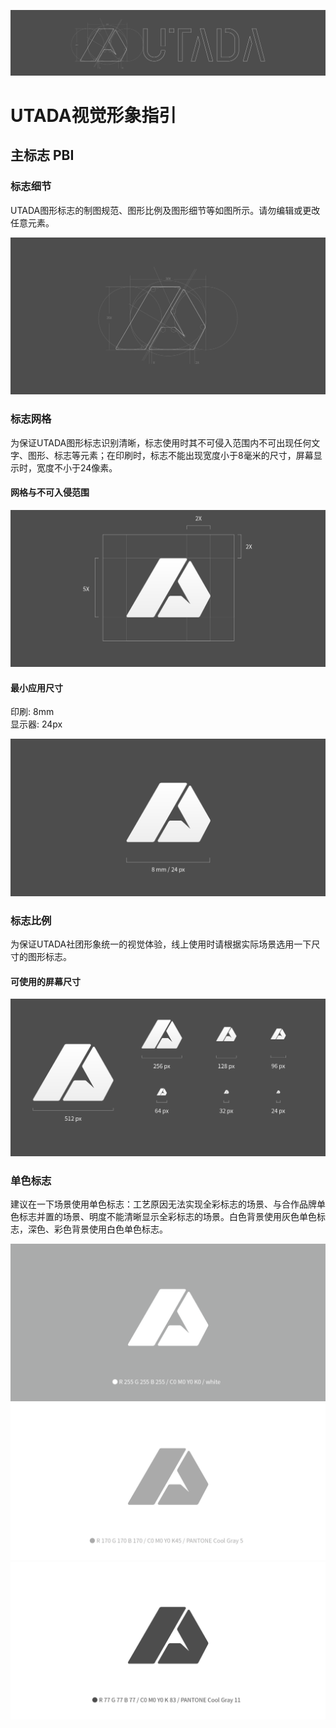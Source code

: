 ![banner](/img/banner.png)
# UTADA视觉形象指引

## 主标志 PBI

### 标志细节
UTADA图形标志的制图规范、图形比例及图形细节等如图所示。请勿编辑或更改任意元素。

![pbi](/img/pbi.png)

### 标志网格
为保证UTADA图形标志识别清晰，标志使用时其不可侵入范围内不可出现任何文字、图形、标志等元素；在印刷时，标志不能出现宽度小于8毫米的尺寸，屏幕显示时，宽度不小于24像素。

#### 网格与不可入侵范围

![proportions](/img/proportions.png)

#### 最小应用尺寸
印刷: 8mm  
显示器: 24px

![minimum_size](/img/minimum_size.png)

### 标志比例
为保证UTADA社团形象统一的视觉体验，线上使用时请根据实际场景选用一下尺寸的图形标志。

#### 可使用的屏幕尺寸
![scale](/img/scale.png)

### 单色标志
建议在一下场景使用单色标志：工艺原因无法实现全彩标志的场景、与合作品牌单色标志并置的场景、明度不能清晰显示全彩标志的场景。白色背景使用灰色单色标志，深色、彩色背景使用白色单色标志。

![white](/img/white.png)
![light_gray](/img/light_gray.png)
![dark_gray](/img/dark_gray.png)
